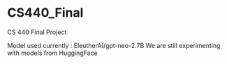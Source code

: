 # CS440_Final
CS 440 Final Project

Model used currently : EleutherAI/gpt-neo-2.7B
We are still experimenting with models from HuggingFace 

